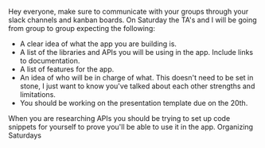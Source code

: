 Hey everyone, make sure to communicate with your groups through your slack channels and kanban boards.
On Saturday the TA's and I will be going from group to group expecting the following:

- A clear idea of what the app you are building is.
- A list of the libraries and APIs you will be using in the app. Include links to documentation.
- A list of features for the app.
- An idea of who will be in charge of what. This doesn't need to be set in stone, I just want to know you've talked
  about each other strengths and limitations.
- You should be working on the presentation template due on the 20th.

When you are researching APIs you should be trying to set up code snippets for yourself to prove
you'll be able to use it in the app. Organizing Saturdays

